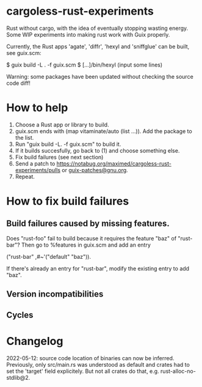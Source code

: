 # cargoless-rust-experiments

Rust without cargo, with the idea of eventually stopping wasting energy.  Some WIP experiments into making rust work with Guix properly.

Currently, the Rust apps 'agate', 'diffr', 'hexyl and 'sniffglue' can be built, see guix.scm:

$ guix build -L . -f guix.scm
$ [...]/bin/hexyl
(input some lines)

Warning: some packages have been updated without checking the source code diff!

# How to help

  1. Choose a Rust app or library to build.
  2. guix.scm ends with (map vitaminate/auto (list ...)). Add the package to the list.
  3. Run "guix build -L. -f guix.scm" to build it.
  4. If it builds succesfully, go back to (1) and choose something else.
  5. Fix build failures (see next section)
  6. Send a patch to <https://notabug.org/maximed/cargoless-rust-experiments/pulls>
     or guix-patches@gnu.org.
  7. Repeat.

# How to fix build failures

## Build failures caused by missing features.

Does "rust-foo" fail to build because it requires the feature "baz" of "rust-bar"?
Then go to %features in guix.scm and add an entry

  ("rust-bar" ,#~'("default" "baz")).

If there's already an entry for "rust-bar", modify the existing entry to add "baz".

## Version incompatibilities

## Cycles

# Changelog

2022-05-12: source code location of binaries can now be inferred.  Previously, only src/main.rs was understood as default and crates had to set the 'target' field explicitely.  But not all crates do that, e.g. rust-alloc-no-stdlib@2.